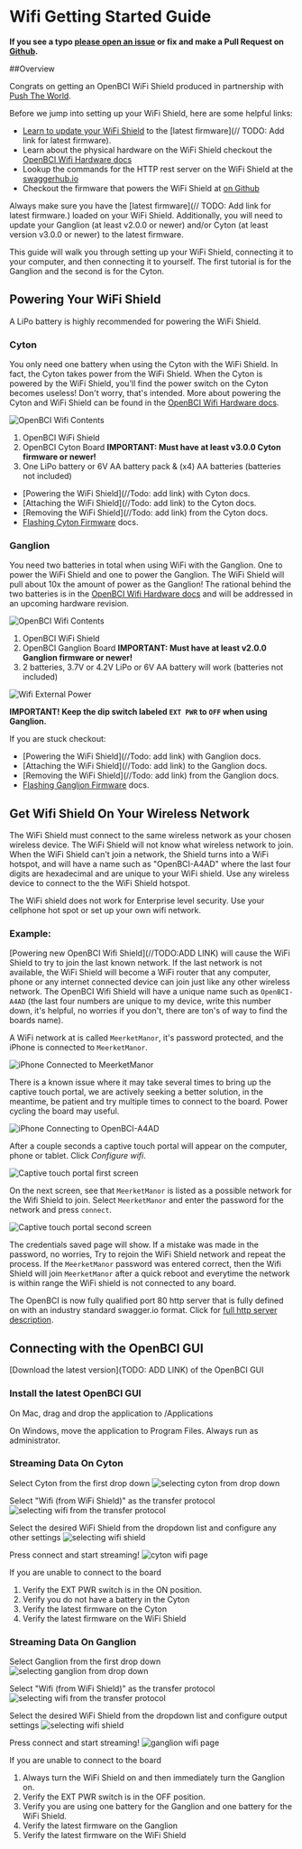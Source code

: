 # Wifi Getting Started Guide

**If you see a typo [please open an issue](https://github.com/OpenBCI/Docs/issues/new) or fix and make a Pull Request on [Github](https://github.com/OpenBCI/Docs).**

##Overview

Congrats on getting an OpenBCI WiFi Shield produced in partnership with [Push The World](www.pushtheworldllc.com).

Before we jump into setting up your WiFi Shield, here are some helpful links:

 * [Learn to update your WiFi Shield](http://docs.openbci.com/Hardware/11-Wifi_Programming_Tutorial) to the [latest firmware](// TODO: Add link for latest firmware).
 * Learn about the physical hardware on the WiFi Shield checkout the [OpenBCI Wifi Hardware docs](http://docs.openbci.com/Hardware/11-Wifi)
 * Lookup the commands for the HTTP rest server on the WiFi Shield at the [swaggerhub.io](https://app.swaggerhub.com/apis/pushtheworld/openbci-wifi-server/1.2.1)
 * Checkout the firmware that powers the WiFi Shield at [on Github](http://github.com/OpenBCI/OpenBCI_WIFI)

Always make sure you have the [latest firmware](// TODO: Add link for latest firmware.) loaded on your WiFi Shield. Additionally, you will need to update your Ganglion (at least v2.0.0 or newer) and/or Cyton (at least version v3.0.0 or newer) to the latest firmware.

This guide will walk you through setting up your WiFi Shield, connecting it to your computer, and then connecting it to yourself. The first tutorial is for the Ganglion and the second is for the Cyton.

## Powering Your WiFi Shield

A LiPo battery is highly recommended for powering the WiFi Shield.

### Cyton

You only need one battery when using the Cyton with the WiFi Shield. In fact, the Cyton takes power from the WiFi Shield. When the Cyton is powered by the WiFi Shield, you'll find the power switch on the Cyton becomes useless! Don't worry, that's intended. More about powering the Cyton and WiFi Shield can be found in the [OpenBCI Wifi Hardware docs](http://docs.openbci.com/Hardware/11-Wifi).

![OpenBCI Wifi Contents](../assets/images/wifi_what_you_need.jpg)

1. OpenBCI WiFi Shield
2. OpenBCI Cyton Board **IMPORTANT: Must have at least v3.0.0 Cyton firmware or newer!**
3. One LiPo battery or 6V AA battery pack & (x4) AA batteries (batteries not included)

* [Powering the WiFi Shield](//Todo: add link) with Cyton docs.
* [Attaching the WiFi Shield](//Todo: add link) to the Cyton docs.
* [Removing the WiFi Shield](//Todo: add link) from the Cyton docs.
* [Flashing Cyton Firmware](http://docs.openbci.com/Hardware/005-Cyton_Board_Programming_Tutorial) docs.

### Ganglion

You need two batteries in total when using WiFi with the Ganglion. One to power the WiFi Shield and one to power the Ganglion. The WiFi Shield will pull about 10x the amount of power as the Ganglion! The rational behind the two batteries is in the [OpenBCI Wifi Hardware docs](http://docs.openbci.com/Hardware/11-Wifi) and will be addressed in an upcoming hardware revision.

![OpenBCI Wifi Contents](../assets/images/wifi_ganglion_what_you_need.jpg)

 1. OpenBCI WiFi Shield
 2. OpenBCI Ganglion Board **IMPORTANT: Must have at least v2.0.0 Ganglion firmware or newer!**
 3. 2 batteries, 3.7V or 4.2V LiPo or 6V AA battery will work (batteries not included)

![Wifi External Power](../assets/images/wifi_ganglion_pass_through_power.jpg)

**IMPORTANT! Keep the dip switch labeled `EXT PWR` to `OFF` when using Ganglion.**

If you are stuck checkout:

 * [Powering the WiFi Shield](//Todo: add link) with Ganglion docs.
 * [Attaching the WiFi Shield](//Todo: add link) to the Ganglion docs.
 * [Removing the WiFi Shield](//Todo: add link) from the Ganglion docs.
 * [Flashing Ganglion Firmware](http://docs.openbci.com/Hardware/09-Ganglion_Programming_Tutorial) docs.

## Get Wifi Shield On Your Wireless Network

The WiFi Shield must connect to the same wireless network as your chosen wireless device. The WiFi Shield will not know what wireless network to join. When the WiFi Shield can't join a network, the Shield turns into a WiFi hotspot, and will have a name such as "OpenBCI-A4AD" where the last four digits are hexadecimal and are unique to your WiFi shield. Use any wireless device to connect to the the WiFi Shield hotspot.

The WiFi shield does not work for Enterprise level security. Use your cellphone hot spot or set up your own wifi network.

### Example:

[Powering new OpenBCI Wifi Shield](//TODO:ADD LINK) will cause the WiFi Shield to try to join the last known network. If the last network is not available, the WiFi Shield will become a WiFi router that any computer, phone or any internet connected device can join just like any other wireless network. The OpenBCI Wifi Shield will have a unique name such as `OpenBCI-A4AD` (the last four numbers are unique to my device, write this number down, it's helpful, no worries if you don't, there are ton's of way to find the boards name).

A WiFi network at is called `MeerketManor`, it's password protected, and the iPhone is connected to `MeerketManor`.

![iPhone Connected to `MeerketManor`](../assets/images/wifi_join_network_1.PNG)

There is a known issue where it may take several times to bring up the captive touch portal, we are actively seeking a better solution, in the meantime, be patient and try multiple times to connect to the board. Power cycling the board may useful.

![iPhone Connecting to `OpenBCI-A4AD`](../assets/images/wifi_join_network_2.PNG)

After a couple seconds a captive touch portal will appear on the computer, phone or tablet. Click _Configure wifi_.

![Captive touch portal first screen](../assets/images/wifi_captive_touch_first_screen.PNG)

On the next screen, see that `MeerketManor` is listed as a possible network for the Wifi Shield to join. Select `MeerketManor` and enter the password for the network and press `connect`.

![Captive touch portal second screen](../assets/images/wifi_captive_touch_second_screen.PNG)

The credentials saved page will show. If a mistake was made in the password, no worries, Try to rejoin the WiFi Shield network and repeat the process. If the `MeerketManor` password was entered correct, then the Wifi Shield will join `MeerketManor` after a quick reboot and everytime the network is within range the WiFi shield is not connected to any board.

The OpenBCI is now fully qualified port 80 http server that is fully defined on with an industry standard swagger.io format. Click for [full http server description](https://app.swaggerhub.com/apis/pushtheworld/openbci-wifi-server/1.2.1).

## Connecting with the OpenBCI GUI

[Download the latest version](TODO: ADD LINK) of the OpenBCI GUI

### Install the latest OpenBCI GUI

On Mac, drag and drop the application to /Applications

On Windows, move the application to Program Files. Always run as administrator.

### Streaming Data On Cyton

Select Cyton from the first drop down
![selecting cyton from drop down](../assets/images/wifi_)

Select "Wifi (from WiFi Shield)" as the transfer protocol
![selecting wifi from the transfer protocol](../assets/images/wifi_)

Select the desired WiFi Shield from the dropdown list and configure any other settings
![selecting wifi shield](../assets/images/wifi_)

Press connect and start streaming!
![cyton wifi page](../assets/images/wifi_)

If you are unable to connect to the board

1. Verify the EXT PWR switch is in the ON position.
2. Verify you do not have a battery in the Cyton
3. Verify the latest firmware on the Cyton
4. Verify the latest firmware on the WiFi Shield

### Streaming Data On Ganglion

Select Ganglion from the first drop down
![selecting ganglion from drop down](../assets/images/wifi_)

Select "Wifi (from WiFi Shield)" as the transfer protocol
![selecting wifi from the transfer protocol](../assets/images/wifi_)

Select the desired WiFi Shield from the dropdown list and configure output settings
![selecting wifi shield](../assets/images/wifi_)

Press connect and start streaming!
![ganglion wifi page](../assets/images/wifi_)

If you are unable to connect to the board

1. Always turn the WiFi Shield on and then immediately turn the Ganglion on.
2. Verify the EXT PWR switch is in the OFF position.
3. Verify you are using one battery for the Ganglion and one battery for the WiFi Shield.
4. Verify the latest firmware on the Ganglion
5. Verify the latest firmware on the WiFi Shield
